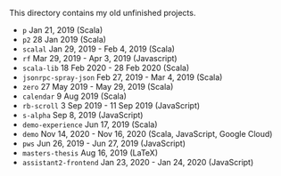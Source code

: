 This directory contains my old unfinished projects.

* `p` Jan 21, 2019 (Scala)
* `p2` 28 Jan 2019 (Scala)
* `scalal`  Jan 29, 2019 - Feb 4, 2019 (Scala)
* `rf` Mar 29, 2019 - Apr 3, 2019 (Javascript)
* `scala-lib` 18 Feb 2020 - 28 Feb 2020 (Scala)
* `jsonrpc-spray-json` Feb 27, 2019 - Mar 4, 2019 (Scala)
* `zero` 27 May 2019 - May 29, 2019 (Scala)
* `calendar` 9 Aug 2019 (Scala)
* `rb-scroll` 3 Sep 2019 - 11 Sep 2019 (JavaScript)
* `s-alpha` Sep 8, 2019 (JavaScript)
* `demo-experience` Jun 17, 2019 (Scala)
* `demo` Nov 14, 2020 - Nov 16, 2020 (Scala, JavaScript, Google Cloud)
* `pws` Jun 26, 2019 - Jun 27, 2019 (JavaScript)
* `masters-thesis` Aug 16, 2019 (LaTeX)
* `assistant2-frontend` Jan 23, 2020 - Jan 24, 2020 (JavaScript)
